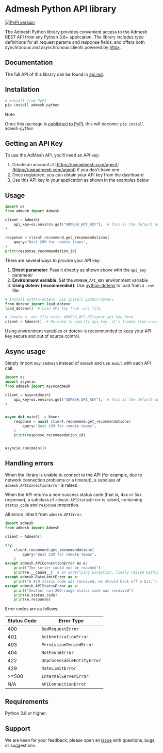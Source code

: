 # Admesh Python API library

[![PyPI version](https://img.shields.io/pypi/v/admesh-python.svg)](https://pypi.org/project/admesh-python/)

The Admesh Python library provides convenient access to the Admesh REST API from any Python 3.8+
application. The library includes type definitions for all request params and response fields,
and offers both synchronous and asynchronous clients powered by [httpx](https://github.com/encode/httpx).

## Documentation

The full API of this library can be found in [api.md](api.md).

## Installation

```sh
# install from PyPI
pip install admesh-python
```

> [!NOTE]
> Once this package is [published to PyPI](https://app.stainless.com/docs/guides/publish), this will become: `pip install admesh-python`

## Getting an API Key

To use the AdMesh API, you'll need an API key:

1. Create an account at [https://useadmesh.com/agent](https://useadmesh.com/agent) if you don't have one
2. Once registered, you can obtain your API key from the dashboard
3. Use this API key in your application as shown in the examples below

## Usage

```python
import os
from admesh import Admesh

client = Admesh(
    api_key=os.environ.get("ADMESH_API_KEY"),  # This is the default and can be omitted
)

response = client.recommend.get_recommendations(
    query="Best CRM for remote teams",
)
print(response.recommendation_id)
```

There are several ways to provide your API key:

1. **Direct parameter**: Pass it directly as shown above with the `api_key` parameter
2. **Environment variable**: Set the `ADMESH_API_KEY` environment variable
3. **Using dotenv (recommended)**: Use [python-dotenv](https://pypi.org/project/python-dotenv/) to load from a `.env` file:

```python
# Install python-dotenv: pip install python-dotenv
from dotenv import load_dotenv
load_dotenv()  # Load API key from .env file

# Create a .env file with: ADMESH_API_KEY=your_api_key_here
client = Admesh()  # No need to specify api_key, it's loaded from environment
```

Using environment variables or dotenv is recommended to keep your API key secure and out of source control.

## Async usage

Simply import `AsyncAdmesh` instead of `Admesh` and use `await` with each API call:

```python
import os
import asyncio
from admesh import AsyncAdmesh

client = AsyncAdmesh(
    api_key=os.environ.get("ADMESH_API_KEY"),  # This is the default and can be omitted
)


async def main() -> None:
    response = await client.recommend.get_recommendations(
        query="Best CRM for remote teams",
    )
    print(response.recommendation_id)


asyncio.run(main())
```

## Handling errors

When the library is unable to connect to the API (for example, due to network connection problems or a timeout), a subclass of `admesh.APIConnectionError` is raised.

When the API returns a non-success status code (that is, 4xx or 5xx
response), a subclass of `admesh.APIStatusError` is raised, containing `status_code` and `response` properties.

All errors inherit from `admesh.APIError`.

```python
import admesh
from admesh import Admesh

client = Admesh()

try:
    client.recommend.get_recommendations(
        query="Best CRM for remote teams",
    )
except admesh.APIConnectionError as e:
    print("The server could not be reached")
    print(e.__cause__)  # an underlying Exception, likely raised within httpx.
except admesh.RateLimitError as e:
    print("A 429 status code was received; we should back off a bit.")
except admesh.APIStatusError as e:
    print("Another non-200-range status code was received")
    print(e.status_code)
    print(e.response)
```

Error codes are as follows:

| Status Code | Error Type                 |
| ----------- | -------------------------- |
| 400         | `BadRequestError`          |
| 401         | `AuthenticationError`      |
| 403         | `PermissionDeniedError`    |
| 404         | `NotFoundError`            |
| 422         | `UnprocessableEntityError` |
| 429         | `RateLimitError`           |
| >=500       | `InternalServerError`      |
| N/A         | `APIConnectionError`       |

## Requirements

Python 3.8 or higher.

## Support

We are keen for your feedback; please open an [issue](https://www.github.com/GouniManikumar12/admesh-python/issues) with questions, bugs, or suggestions.
